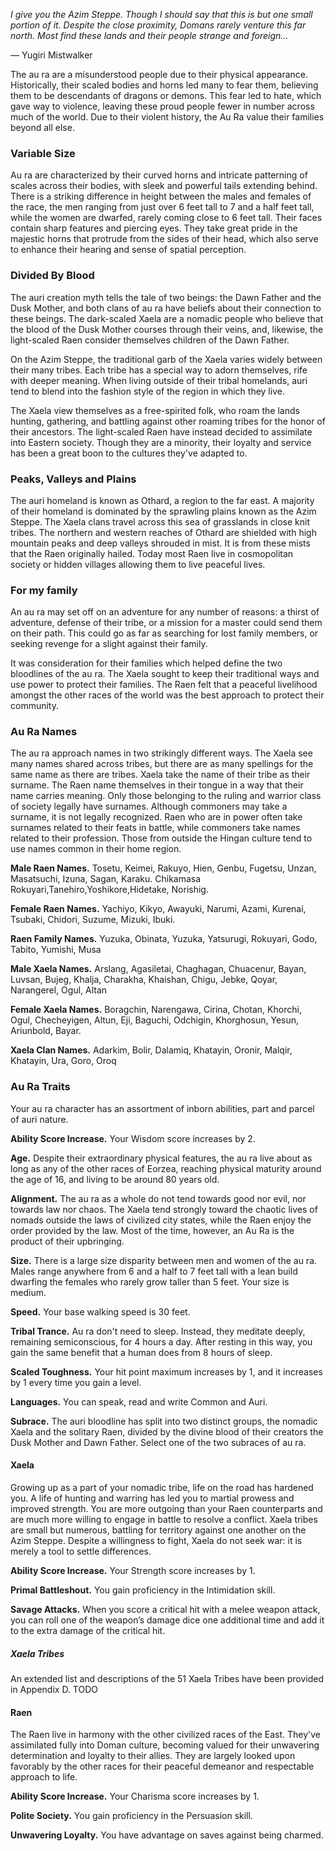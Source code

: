 *I give you the Azim Steppe. Though I should say that this is but one small portion of it. Despite the close proximity, Domans rarely venture this far north. Most find these lands and their people strange and foreign…*

&mdash; Yugiri Mistwalker

The au ra are a misunderstood people due to their physical appearance. Historically, their scaled bodies and horns led many to fear them, believing them to be descendants of dragons or demons. This fear led to hate, which gave way to violence, leaving these proud people fewer in number across much of the world. Due to their violent history, the Au Ra value their families beyond all else.

### Variable Size
Au ra are characterized by their curved horns and intricate patterning of scales across their bodies, with sleek and powerful tails extending behind. There is a striking difference in height between the males and females of the race, the men ranging from just over 6 feet tall to 7 and a half feet tall, while the women are dwarfed, rarely coming close to 6 feet tall. Their faces contain sharp features and piercing eyes. They take great pride in the majestic horns that protrude from the sides of their head, which also serve to enhance their hearing and sense of spatial perception.

### Divided By Blood
The auri creation myth tells the tale of two beings: the Dawn Father and the Dusk Mother, and both clans of au ra have beliefs about their connection to these beings. The dark-scaled Xaela are a nomadic people who believe that the blood of the Dusk Mother courses through their veins, and, likewise, the light-scaled Raen consider themselves children of the Dawn Father.

On the Azim Steppe, the traditional garb of the Xaela varies widely between their many tribes. Each tribe has a special way to adorn themselves, rife with deeper meaning. When living outside of their tribal homelands, auri tend to blend into the fashion style of the region in which they live. 

The Xaela view themselves as a free-spirited folk, who roam the lands hunting, gathering, and battling against other roaming tribes for the honor of their ancestors. The light-scaled Raen have instead decided to assimilate into Eastern society. Though they are a minority, their loyalty and service has been a great boon to the cultures they've adapted to.

### Peaks, Valleys and Plains
The auri homeland is known as Othard, a region to the far east. A majority of their homeland is dominated by the sprawling plains known as the Azim Steppe. The Xaela clans travel across this sea of grasslands in close knit tribes. The northern and western reaches of Othard are shielded with high mountain peaks and deep valleys shrouded in mist. It is from these mists that the Raen originally hailed. Today most Raen live in cosmopolitan society or hidden villages allowing them to live peaceful lives.

### For my family
An au ra may set off on an adventure for any number of reasons: a thirst of adventure, defense of their tribe, or a mission for a master could send them on their path. This could go as far as searching for lost family members, or seeking revenge for a slight against their family.

It was consideration for their families which helped define the two bloodlines of the au ra. The Xaela sought to keep their traditional ways and use power to protect their families. The Raen felt that a peaceful livelihood amongst the other races of the world was the best approach to protect their community.

### Au Ra Names
The au ra approach names in two strikingly different ways. The Xaela see many names shared across tribes, but there are as many spellings for the same name as there are tribes. Xaela take the name of their tribe as their surname. The Raen name themselves in their tongue in a way that their name carries meaning. Only those belonging to the ruling and warrior class of society legally have surnames. Although commoners may take a surname, it is not legally recognized. Raen who are in power often take surnames related to their feats in battle, while commoners take names related to their profession. Those from outside the Hingan culture tend to use names common in their home region.

**Male Raen Names.** Tosetu, Keimei, Rakuyo, Hien, Genbu, Fugetsu, Unzan, Masatsuchi, Izuna, Sagan, Karaku. Chikamasa Rokuyari,Tanehiro,Yoshikore,Hidetake, Norishig.

**Female Raen Names.** Yachiyo, Kikyo, Awayuki, Narumi, Azami, Kurenai, Tsubaki, Chidori, Suzume, Mizuki, Ibuki.

**Raen Family Names.** Yuzuka, Obinata, Yuzuka, Yatsurugi, Rokuyari, Godo, Tabito, Yumishi, Musa

**Male Xaela Names.** Arslang, Agasiletai, Chaghagan, Chuacenur, Bayan, Luvsan, Bujeg, Khalja, Charakha, Khaishan, Chigu, Jebke, Qoyar, Narangerel, Ogul, Altan

**Female Xaela Names.** Boragchin, Narengawa, Cirina, Chotan, Khorchi, Ogul, Checheyigen, Altun, Eji, Baguchi, Odchigin, Khorghosun, Yesun, Ariunbold, Bayar.

**Xaela Clan Names.** Adarkim, Bolir, Dalamiq, Khatayin, Oronir, Malqir, Khatayin, Ura, Goro, Oroq

### Au Ra Traits
Your au ra character has an assortment of inborn abilities, part and parcel of auri nature.

**Ability Score Increase.** Your Wisdom score increases by 2.

**Age.** Despite their extraordinary physical features, the au ra live about as long as any of the other races of Eorzea, reaching physical maturity around the age of 16, and living to be around 80 years old. 

**Alignment.** The au ra as a whole do not tend towards good nor evil, nor towards law nor chaos. The Xaela tend strongly toward the chaotic lives of nomads outside the laws of civilized city states, while the Raen enjoy the order provided by the law. Most of the time, however, an Au Ra is the product of their upbringing.

**Size.** There is a large size disparity between men and women of the au ra. Males range anywhere from 6 and a half to 7 feet tall with a lean build dwarfing the females who rarely grow taller than 5 feet. Your size is medium.

**Speed.** Your base walking speed is 30 feet.

**Tribal Trance.** Au ra don't need to sleep. Instead, they meditate deeply, remaining semiconscious, for 4 hours a day. After resting in this way, you gain the same benefit that a human does from 8 hours of sleep.

**Scaled Toughness.** Your hit point maximum increases by 1, and it increases by 1 every time you gain a level.

**Languages.** You can speak, read and write Common and Auri.

**Subrace.** The auri bloodline has split into two distinct groups, the nomadic Xaela and the solitary Raen, divided by the divine blood of their creators the Dusk Mother and Dawn Father. Select one of the two subraces of au ra. 

#### Xaela
Growing up as a part of your nomadic tribe, life on the road has hardened you. A life of hunting and warring has led you to martial prowess and improved strength. You are more outgoing than your Raen counterparts and are much more willing to engage in battle to resolve a conflict. Xaela tribes are small but numerous, battling for territory against one another on the Azim Steppe. Despite a willingness to fight, Xaela do not seek war: it is merely a tool to settle differences.

**Ability Score Increase.** Your Strength score increases by 1. 

**Primal Battleshout.** You gain proficiency in the Intimidation skill.

**Savage Attacks.** When you score a critical hit with a melee weapon attack, you can roll one of the weapon’s damage dice one additional time and add it to the extra damage of the critical hit.

##### Xaela Tribes
An extended list and descriptions of the 51 Xaela Tribes have been provided in Appendix D. TODO

#### Raen
The Raen live in harmony with the other civilized races of the East. They've assimilated fully into Doman culture, becoming valued for their unwavering determination and loyalty to their allies. They are largely looked upon favorably by the other races for their peaceful demeanor and respectable approach to life.

**Ability Score Increase.** Your Charisma score increases by 1.

**Polite Society.** You gain proficiency in the Persuasion skill.

**Unwavering Loyalty.** You have advantage on saves against being charmed.